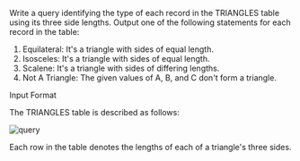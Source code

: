 Write a query identifying the type of each record in the TRIANGLES table using its three side lengths. Output one of the following statements for each record in the table:

1. Equilateral: It's a triangle with  sides of equal length.
2. Isosceles: It's a triangle with  sides of equal length.
3. Scalene: It's a triangle with  sides of differing lengths.
4. Not A Triangle: The given values of A, B, and C don't form a triangle.

Input Format

The TRIANGLES table is described as follows:

![query](https://s3.amazonaws.com/hr-challenge-images/12887/1443815629-ac2a843fb7-1.png)

Each row in the table denotes the lengths of each of a triangle's three sides.
